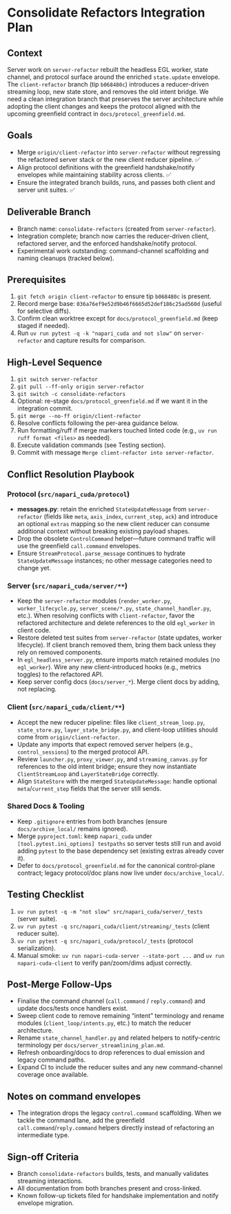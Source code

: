 # Consolidate Refactors Integration Plan

## Context
Server work on `server-refactor` rebuilt the headless EGL worker, state channel, and protocol surface around the enriched `state.update` envelope. The `client-refactor` branch (tip `b068480c`) introduces a reducer-driven streaming loop, new state store, and removes the old intent bridge. We need a clean integration branch that preserves the server architecture while adopting the client changes and keeps the protocol aligned with the upcoming greenfield contract in `docs/protocol_greenfield.md`.

## Goals
- Merge `origin/client-refactor` into `server-refactor` without regressing the refactored server stack or the new client reducer pipeline. ✅
- Align protocol definitions with the greenfield handshake/notify envelopes while maintaining stability across clients. ✅
- Ensure the integrated branch builds, runs, and passes both client and server unit suites. ✅

## Deliverable Branch
- Branch name: `consolidate-refactors` (created from `server-refactor`).
- Integration complete; branch now carries the reducer-driven client, refactored server, and the enforced handshake/notify protocol.
- Experimental work outstanding: command-channel scaffolding and naming cleanups (tracked below).

## Prerequisites
1. `git fetch origin client-refactor` to ensure tip `b068480c` is present.
2. Record merge base: `036a76ef9e52d9b46f6665d52def186c25ad560d` (useful for selective diffs).
3. Confirm clean worktree except for `docs/protocol_greenfield.md` (keep staged if needed).
4. Run `uv run pytest -q -k "napari_cuda and not slow"` on `server-refactor` and capture results for comparison.

## High-Level Sequence
1. `git switch server-refactor`
2. `git pull --ff-only origin server-refactor`
3. `git switch -c consolidate-refactors`
4. Optional: re-stage `docs/protocol_greenfield.md` if we want it in the integration commit.
5. `git merge --no-ff origin/client-refactor`
6. Resolve conflicts following the per-area guidance below.
7. Run formatting/ruff if merge markers touched linted code (e.g., `uv run ruff format <files>` as needed).
8. Execute validation commands (see Testing section).
9. Commit with message `Merge client-refactor into server-refactor`.

## Conflict Resolution Playbook

### Protocol (`src/napari_cuda/protocol`)
- **messages.py**: retain the enriched `StateUpdateMessage` from `server-refactor` (fields like `meta`, `axis_index`, `current_step`, `ack`) and introduce an optional `extras` mapping so the new client reducer can consume additional context without breaking existing payload shapes.
- Drop the obsolete `ControlCommand` helper—future command traffic will use the greenfield `call.command` envelopes.
- Ensure `StreamProtocol.parse_message` continues to hydrate `StateUpdateMessage` instances; no other message categories need to change yet.

### Server (`src/napari_cuda/server/**`)
- Keep the `server-refactor` modules (`render_worker.py`, `worker_lifecycle.py`, `server_scene/*.py`, `state_channel_handler.py`, etc.). When resolving conflicts with `client-refactor`, favor the refactored architecture and delete references to the old `egl_worker` in client code.
- Restore deleted test suites from `server-refactor` (state updates, worker lifecycle). If client branch removed them, bring them back unless they rely on removed components.
- In `egl_headless_server.py`, ensure imports match retained modules (no `egl_worker`). Wire any new client-introduced hooks (e.g., metrics toggles) to the refactored API.
- Keep server config docs (`docs/server_*`). Merge client docs by adding, not replacing.

### Client (`src/napari_cuda/client/**`)
- Accept the new reducer pipeline: files like `client_stream_loop.py`, `state_store.py`, `layer_state_bridge.py`, and client-loop utilities should come from `origin/client-refactor`.
- Update any imports that expect removed server helpers (e.g., `control_sessions`) to the merged protocol API.
- Review `launcher.py`, `proxy_viewer.py`, and `streaming_canvas.py` for references to the old intent bridge; ensure they now instantiate `ClientStreamLoop` and `LayerStateBridge` correctly.
- Align `StateStore` with the merged `StateUpdateMessage`: handle optional `meta`/`current_step` fields that the server still sends.

### Shared Docs & Tooling
- Keep `.gitignore` entries from both branches (ensure `docs/archive_local/` remains ignored).
- Merge `pyproject.toml`: keep `napari_cuda` under `[tool.pytest.ini_options] testpaths` so server tests still run and avoid adding `pytest` to the base dependency set (existing extras already cover it).
- Defer to `docs/protocol_greenfield.md` for the canonical control-plane contract; legacy protocol/doc plans now live under `docs/archive_local/`.

## Testing Checklist
1. `uv run pytest -q -m "not slow" src/napari_cuda/server/_tests` (server suite).
2. `uv run pytest -q src/napari_cuda/client/streaming/_tests` (client reducer suite).
3. `uv run pytest -q src/napari_cuda/protocol/_tests` (protocol serialization).
4. Manual smoke: `uv run napari-cuda-server --state-port ...` and `uv run napari-cuda-client` to verify pan/zoom/dims adjust correctly.

## Post-Merge Follow-Ups
- Finalise the command channel (`call.command` / `reply.command`) and update docs/tests once handlers exist.
- Sweep client code to remove remaining “intent” terminology and rename modules (`client_loop/intents.py`, etc.) to match the reducer architecture.
- Rename `state_channel_handler.py` and related helpers to notify-centric terminology per `docs/server_streamlining_plan.md`.
- Refresh onboarding/docs to drop references to dual emission and legacy command paths.
- Expand CI to include the reducer suites and any new command-channel coverage once available.

## Notes on command envelopes
- The integration drops the legacy `control.command` scaffolding. When we tackle the command lane, add the greenfield `call.command`/`reply.command` helpers directly instead of refactoring an intermediate type.

## Sign-off Criteria
- Branch `consolidate-refactors` builds, tests, and manually validates streaming interactions.
- All documentation from both branches present and cross-linked.
- Known follow-up tickets filed for handshake implementation and notify envelope migration.
